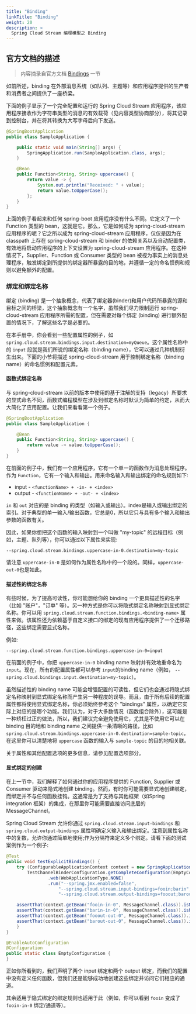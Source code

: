 ```yaml
---
title: "Binding"
linkTitle: "Binding"
weight: 20
description: >
  Spring Cloud Stream 编程模型之 Binding
---
```


## 官方文档的描述

> 内容摘录自官方文档 [Bindings](https://docs.spring.io/spring-cloud-stream/docs/current/reference/html/spring-cloud-stream.html#_bindings) 一节

如前所述，binding 在外部消息系统（如队列、主题等）和应用程序提供的生产者和消费者之间提供了一座桥梁。

下面的例子显示了一个完全配置和运行的 Spring Cloud Stream 应用程序，该应用程序接收作为字符串类型的消息的有效载荷（见内容类型协商部分），将其记录到控制台，并在将其转换为大写字母后向下发送。

```java
@SpringBootApplication
public class SampleApplication {

	public static void main(String[] args) {
		SpringApplication.run(SampleApplication.class, args);
	}

	@Bean
	public Function<String, String> uppercase() {
	    return value -> {
	        System.out.println("Received: " + value);
	        return value.toUpperCase();
	    };
	}
}
```

上面的例子看起来和任何 spring-boot 应用程序没有什么不同。它定义了一个 Function 类型的 bean，这就是它。那么，它是如何成为 spring-cloud-stream 应用程序的呢？它之所以成为 spring-cloud-stream 应用程序，仅仅是因为在 classpath 上存在 spring-cloud-stream 和 binder 的依赖关系以及自动配置类，有效地将启动应用程序的上下文设置为 spring-cloud-stream 应用程序。在这种情况下，Supplier、Function 或 Consumer 类型的 bean 被视为事实上的消息处理程序，触发绑定到所提供的绑定器所暴露的目的地，并遵循一定的命名惯例和规则以避免额外的配置。

### 绑定和绑定名称

绑定 (binding) 是一个抽象概念，代表了绑定器(binder)和用户代码所暴露的源和目标之间的桥梁，这个抽象概念有一个名字，虽然我们尽力限制运行 spring-cloud-stream 应用程序所需的配置，但在需要对每个绑定 (binding) 进行额外配置的情况下，了解这些名字是必要的。

在本手册中，你会看到一些配置属性的例子，如 `spring.cloud.stream.bindings.input.destination=myQueue`。这个属性名称中的 `input` 段就是我们所说的绑定名称（binding name），它可以通过几种机制衍生出来。下面的小节将描述 spring-cloud-stream 用于控制绑定名称（binding name）的命名惯例和配置元素。

#### 函数式绑定名称

与 spring-cloud-stream 以前的版本中使用的基于注解的支持（legacy）所要求的显式命名不同，函数式编程模型在涉及到绑定名称时默认为简单的约定，从而大大简化了应用配置。让我们来看看第一个例子。

```java
@SpringBootApplication
public class SampleApplication {

	@Bean
	public Function<String, String> uppercase() {
	    return value -> value.toUpperCase();
	}
}
```

在前面的例子中，我们有一个应用程序，它有一个单一的函数作为消息处理程序。作为 `Function`，它有一个输入和输出。用来命名输入和输出绑定的命名规则如下:

- input - `<functionName> + -in- + <index>`
- output - `<functionName> + -out- + <index>`

`in` 和 `out` 对应的是 binding 的类型（如输入或输出）。index是输入或输出绑定的索引。对于典型的单一输入/输出函数，它总是0，所以它只与具有多个输入和输出参数的函数有关。

因此，如果你想把这个函数的输入映射到一个叫做 "my-topic" 的远程目标（例如，主题、队列等），你可以通过以下属性来实现:

```properties
--spring.cloud.stream.bindings.uppercase-in-0.destination=my-topic
```

请注意 `uppercase-in-0` 是如何作为属性名称中的一个段的。同样，`uppercase-out-0`也是如此。

#### 描述性的绑定名称

有些时候，为了提高可读性，你可能想给你的 binding 一个更具描述性的名字（比如 "账户"，"订单" 等）。另一种方式是你可以将隐式绑定名称映射到显式绑定名称。你可以用 `spring.cloud.stream.function.bindings.<binding-name>` 属性来做。该属性还为依赖基于自定义接口的绑定的现有应用程序提供了一个迁移路径，这些绑定需要显式名称。

例如:

```properties
--spring.cloud.stream.function.bindings.uppercase-in-0=input
```

在前面的例子中，你把 `uppercase-in-0` binding name 映射并有效地重命名为 `input`。现在，所有的配置属性都可以参考 `input`的binding name（例如， `--spring.cloud.bindings.input.destination=my-topic`）。

虽然描述性的 binding name 可能会增强配置的可读性，但它们也会通过将隐式绑定名称映射到显式绑定名称而产生另一种程度的误导。而且，由于所有后续的配置属性都将使用显式绑定名称，你必须始终参考这个 "bindings" 属性，以确定它实际上对应的是哪个功能。我们认为，对于大多数情况（函数组合除外），这可能是一种矫枉过正的做法，所以，我们建议完全避免使用它，尤其是不使用它可以在 binding 目的地和 binding name 之间提供一条清晰的路径，比如 `spring.cloud.stream.bindings.uppercase-in-0.destination=sample-topic`，在这里你可以清楚地将 `uppercase` 函数的输入与 `sample-topic` 的目的地相关联。

关于属性和其他配置选项的更多信息，请参见配置选项部分。

#### 显式绑定的创建

在上一节中，我们解释了如何通过你的应用程序提供的 Function, Supplier 或 Consumer 驱动来隐式地创建 binding。然而，有时你可能需要显式地创建绑定，而绑定并不与任何函数挂钩。这通常是为了支持与其他框架（如Spring integration 框架）的集成，在那里你可能需要直接访问底层的 MessageChannel。

Spring Cloud Stream 允许你通过 `spring.cloud.stream.input-bindings` 和 `spring.cloud.output-bindings` 属性明确定义输入和输出绑定。注意到属性名称中的复数，允许你通过简单地使用;作为分隔符来定义多个绑定。请看下面的测试案例作为一个例子:

```java
@Test
public void testExplicitBindings() {
	try (ConfigurableApplicationContext context = new SpringApplicationBuilder(
		TestChannelBinderConfiguration.getCompleteConfiguration(EmptyConfiguration.class))
				.web(WebApplicationType.NONE)
				.run("--spring.jmx.enabled=false",
					"--spring.cloud.stream.input-bindings=fooin;barin",
					"--spring.cloud.stream.output-bindings=fooout;barout")) {

	assertThat(context.getBean("fooin-in-0", MessageChannel.class)).isNotNull();
	assertThat(context.getBean("barin-in-0", MessageChannel.class)).isNotNull();
	assertThat(context.getBean("fooout-out-0", MessageChannel.class)).isNotNull();
	assertThat(context.getBean("barout-out-0", MessageChannel.class)).isNotNull();
	}
}

@EnableAutoConfiguration
@Configuration
public static class EmptyConfiguration {
}
```

正如你所看到的，我们声明了两个 input 绑定和两个 output 绑定，而我们的配置中没有定义任何函数，但我们还是能够成功地创建这些绑定并访问它们相应的通道。

其余适用于隐式绑定的绑定规则也适用于此（例如，你可以看到 `fooin` 变成了 `fooin-in-0` 绑定/通道等）。